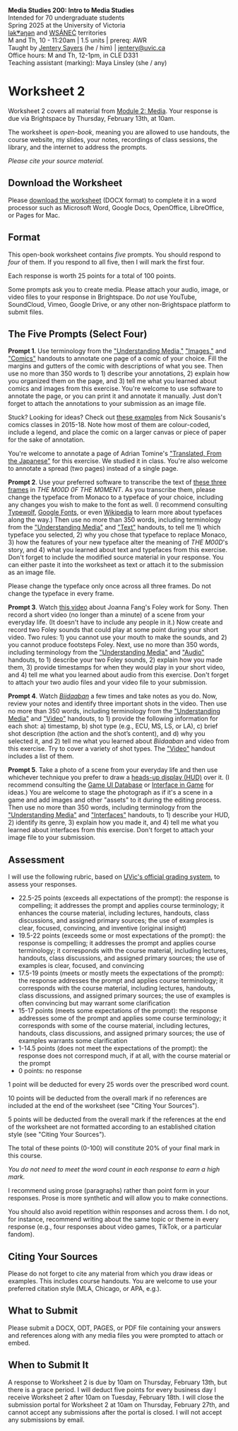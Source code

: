 **Media Studies 200: Intro to Media Studies**     
Intended for 70 undergraduate students     
Spring 2025 at the University of Victoria  
[lək̓ʷəŋən](https://www.songheesnation.ca/community/l-k-ng-n-traditional-territory) and [<u>W</u>SÁNEĆ](https://wsanec.com/) territories  
M and Th, 10 - 11:20am | 1.5 units | prereq: AWR   
Taught by [Jentery Sayers](https://jntry.work/) (he / him) | [jentery@uvic.ca](mailto:jentery@uvic.ca)    
Office hours: M and Th, 12-1pm, in CLE D331    
Teaching assistant (marking): Maya Linsley (she / any)

# Worksheet 2

Worksheet 2 covers all material from [Module 2: Media](https://jentery.github.io/mdia200v4/#module-2-media). Your response is due via Brightspace by Thursday, February 13th, at 10am.

The worksheet is *open-book*, meaning you are allowed to use handouts, the course website, my slides, your notes, recordings of class sessions, the library, and the internet to address the prompts.

*Please cite your source material.*

## Download the Worksheet 

Please [download the worksheet](mdia200v4Worksheet2.docx) (DOCX format) to complete it in a word processor such as Microsoft Word, Google Docs, OpenOffice, LibreOffice, or Pages for Mac.  

## Format

This open-book worksheet contains *five* prompts. You should respond to *four* of them. If you respond to all five, then I will mark the first four. 

Each response is worth 25 points for a total of 100 points. 

Some prompts ask you to create media. Please attach your audio, image, or video files to your response in Brightspace. Do *not* use YouTube, SoundCloud, Vimeo, Google Drive, or any other non-Brightspace platform to submit files. 

## The Five Prompts (Select Four)

**Prompt 1**. Use terminology from the ["Understanding Media,"](https://bright.uvic.ca/d2l/le/lessons/365831/topics/3191119) ["Images,"](https://bright.uvic.ca/d2l/le/lessons/365831/topics/3191468) and ["Comics"](https://bright.uvic.ca/d2l/le/lessons/365831/topics/3191512) handouts to annotate one page of a comic of your choice. Fill the margins and gutters of the comic with descriptions of what you see. Then use no more than 350 words to 1) describe your annotations, 2) explain how you organized them on the page, and 3) tell me what you learned about comics and images from this exercise. You're welcome to use software to annotate the page, or you can print it and annotate it manually. Just don't forget to attach the annotations to your submission as an image file.

Stuck? Looking for ideas? Check out [these examples](https://bright.uvic.ca/d2l/le/lessons/365831/topics/3201875) from Nick Sousanis's comics classes in 2015-18. Note how most of them are colour-coded, include a legend, and place the comic on a larger canvas or piece of paper for the sake of annotation.

You're welcome to annotate a page of Adrian Tomine's ["Translated, From the Japanese"](https://bright.uvic.ca/d2l/le/lessons/365831/topics/3156910) for this exercise. We studied it in class. You're also welcome to annotate a spread (two pages) instead of a single page.

**Prompt 2**. Use your preferred software to transcribe the text of [these three frames](https://bright.uvic.ca/d2l/le/lessons/365831/topics/3195907) in *THE M00D 0F THE M0MENT*. As you transcribe them, please change the typeface from Monaco to a typeface of your choice, including any changes you wish to make to the font as well. (I recommend consulting [Typewolf](https://www.typewolf.com/recommendations), [Google Fonts](https://fonts.google.com/), or even [Wikipedia](https://en.wikipedia.org/wiki/List_of_typefaces) to learn more about typefaces along the way.) Then use no more than 350 words, including terminology from the ["Understanding Media"](https://bright.uvic.ca/d2l/le/lessons/365831/topics/3191119) and  ["Text"](https://bright.uvic.ca/d2l/le/lessons/365831/topics/3191538) handouts, to tell me 1) which typeface you selected, 2) why you chose that typeface to replace Monaco, 3) how the features of your new typeface alter the meaning of *THE M00D*'s story, and 4) what you learned about text and typefaces from this exercise. Don't forget to include the modified source material in your response. You can either paste it into the worksheet as text or attach it to the submission as an image file.

Please change the typeface only once across all three frames. Do not change the typeface in every frame.

**Prompt 3**. Watch [this video](https://www.youtube.com/watch?v=WFVLWo5B81w) about Joanna Fang's Foley work for Sony. Then record a short video (no longer than a minute) of a scene from your everyday life. (It doesn't have to include any people in it.) Now create and record two Foley sounds that could play at some point during your short video. Two rules: 1) you cannot use your mouth to make the sounds, and 2) you cannot produce footsteps Foley. Next, use no more than 350 words, including terminology from the ["Understanding Media"](https://bright.uvic.ca/d2l/le/lessons/365831/topics/3191119) and ["Audio"](https://bright.uvic.ca/d2l/le/lessons/365831/topics/3191633) handouts, to 1) describe your two Foley sounds, 2) explain how you made them, 3) provide timestamps for when they would play in your short video, and 4) tell me what you learned about audio from this exercise. Don't forget to attach your two audio files and your video file to your submission.

**Prompt 4**. Watch [*Biidaaban*](https://www.spottedfawnproductions.com/biidaaban/) a few times and take notes as you do. Now, review your notes and identify three important shots in the video. Then use no more than 350 words, including terminology from the ["Understanding Media"](https://bright.uvic.ca/d2l/le/lessons/365831/topics/3191119) and ["Video"](https://bright.uvic.ca/d2l/le/lessons/365831/topics/3195421) handouts, to 1) provide the following information for each shot: a) timestamp, b) shot type (e.g., ECU, MS, LS, or LA), c) brief shot description (the action and the shot’s content), and d) why you selected it, and 2) tell me what you learned about *Biidaaban* and video from this exercise. Try to cover a variety of shot types. The ["Video"](https://bright.uvic.ca/d2l/le/lessons/365831/topics/3195421) handout includes a list of them.

**Prompt 5**. Take a photo of a scene from your everyday life and then use whichever technique you prefer to draw a [heads-up display (HUD)](https://en.wikipedia.org/wiki/HUD_(video_games)) over it. (I recommend consulting the [Game UI Database](https://www.gameuidatabase.com/index.php) or [Interface in Game](https://interfaceingame.com/) for ideas.) You are welcome to stage the photograph as if it's a scene in a game and add images and other "assets" to it during the editing process. Then use no more than 350 words, including terminology from the ["Understanding Media"](https://bright.uvic.ca/d2l/le/lessons/365831/topics/3191119) and ["Interfaces"](https://bright.uvic.ca/d2l/le/lessons/365831/topics/3195519) handouts, to 1) describe your HUD, 2) identify its genre, 3) explain how you made it, and 4) tell me what you learned about interfaces from this exercise. Don't forget to attach your image file to your submission.

## Assessment 

I will use the following rubric, based on [UVic's official grading system](https://www.uvic.ca/calendar/undergrad/index.php#/policy/S1AAgoGuV?bc=true&bcCurrent=14%20-%20Grading&bcGroup=Undergraduate%20Academic%20Regulations&bcItemType=policies), to assess your responses. 

* 22.5-25 points (exceeds all expectations of the prompt): the response is compelling; it addresses the prompt and applies course terminology; it enhances the course material, including lectures, handouts, class discussions, and assigned primary sources; the use of examples is clear, focused, convincing, and inventive (original insight)
* 19.5-22 points (exceeds some or most expectations of the prompt): the response is compelling; it addresses the prompt and applies course terminology; it corresponds with the course material, including lectures, handouts, class discussions, and assigned primary sources; the use of examples is clear, focused, and convincing 
* 17.5-19 points (meets or mostly meets the expectations of the prompt): the response addresses the prompt and applies course terminology; it corresponds with the course material, including lectures, handouts, class discussions, and assigned primary sources; the use of examples is often convincing but may warrant some clarification
* 15-17 points (meets some expectations of the prompt): the response addresses some of the prompt and applies some course terminology; it corresponds with some of the course material, including lectures, handouts, class discussions, and assigned primary sources; the use of examples warrants some clarification
* 1-14.5 points (does not meet the expectations of the prompt): the response does not correspond much, if at all, with the course material or the prompt
* 0 points: no response  

1 point will be deducted for every 25 words over the prescribed word count. 

10 points will be deducted from the overall mark if no references are included at the end of the worksheet (see "Citing Your Sources").

5 points will be deducted from the overall mark if the references at the end of the worksheet are not formatted according to an established citation style (see "Citing Your Sources").

The total of these points (0-100) will constitute 20% of your final mark in this course. 

*You do not need to meet the word count in each response to earn a high mark.* 

I recommend using prose (paragraphs) rather than point form in your responses. Prose is more synthetic and will allow you to make connections.

You should also avoid repetition within responses and across them. I do not, for instance, recommend writing about the same topic or theme in every response (e.g., four responses about video games, TikTok, or a particular fandom).

## Citing Your Sources 

Please do not forget to cite any material from which you draw ideas or examples. This includes course handouts. You are welcome to use your preferred citation style (MLA, Chicago, or APA, e.g.).  

## What to Submit 

Please submit a DOCX, ODT, PAGES, or PDF file containing your answers and references along with any media files you were prompted to attach or embed. 

## When to Submit It

A response to Worksheet 2 is due by 10am on Thursday, February 13th, but there is a grace period. I will deduct five points for every business day I receive Worksheet 2 after 10am on Tuesday, February 18th. I will close the submission portal for Worksheet 2 at 10am on Thursday, February 27th, and cannot accept any submissions after the portal is closed. I will not accept any submissions by email.
